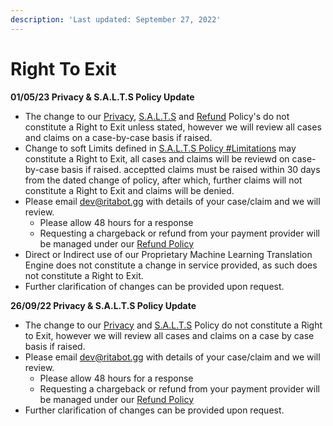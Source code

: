 ```yaml
---
description: 'Last updated: September 27, 2022'
---
```


# Right To Exit

**01/05/23 Privacy & S.A.L.T.S Policy Update**

* The change to our [Privacy](privacy-policy/), [S.A.L.T.S](s.a.l.t.s-policy/) and [Refund](refund-policy/) Policy's do not constitute a Right to Exit unless stated, however we will review all cases and claims on a case-by-case basis if raised.&#x20;
* Change to soft Limits defined in [S.A.L.T.S Policy #Limitations](s.a.l.t.s-policy/#limitations) may constitute a Right to Exit, all cases and claims will be reviewd on case-by-case basis if raised. acceptted claims must be raised within 30 days from the dated change of policy, after which, further claims will not constitute a Right to Exit and claims will be denied.
* Please email dev@ritabot.gg with details of your case/claim and we will review.&#x20;
  * Please allow 48 hours for a response
  * Requesting a chargeback or refund from your payment provider will be managed under our [Refund Policy](refund-policy/)
* Direct or Indirect use of our Proprietary Machine Learning Translation Engine does not constitute a change in service provided, as such does not constitute a Right to Exit.
* Further clarification of changes can be provided upon request.

**26/09/22 Privacy & S.A.L.T.S Policy Update**

* The change to our [Privacy](privacy-policy/) and [S.A.L.T.S](s.a.l.t.s-policy/) Policy do not constitute a Right to Exit, however we will review all cases and claims on a case by case basis if raised.&#x20;
* Please email dev@ritabot.gg with details of your case/claim and we will review.&#x20;
  * Please allow 48 hours for a response
  * Requesting a chargeback or refund from your payment provider will be managed under our [Refund Policy](refund-policy/)
* Further clarification of changes can be provided upon request.

